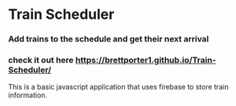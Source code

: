 # Train Scheduler

### Add trains to the schedule and get their next arrival

### check it out here https://brettporter1.github.io/Train-Scheduler/

This is a basic javascript application that uses firebase to store train information.

